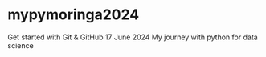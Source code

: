 # mypymoringa2024
Get started with Git & GitHub 17 June 2024
My journey with python for data science
